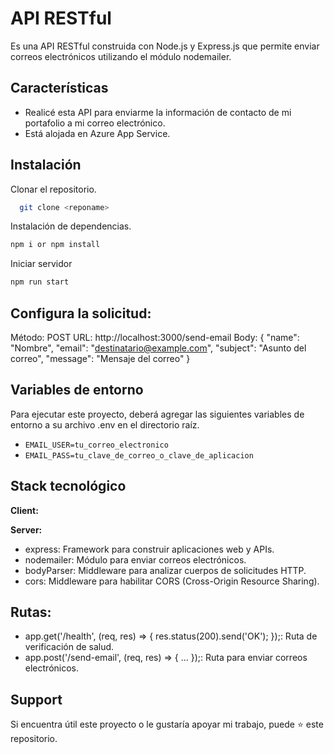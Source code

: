 # API RESTful

Es una API RESTful construida con Node.js y Express.js que permite enviar correos electrónicos utilizando el módulo nodemailer.


## Características

- Realicé esta API para enviarme la información de contacto de mi portafolio a mi correo electrónico.
- Está alojada en Azure App Service.

## Instalación

Clonar el repositorio.

```bash
  git clone <reponame>
```

Instalación de dependencias.

```bash
npm i or npm install
```

Iniciar servidor

```bash
npm run start
```

## Configura la solicitud:

Método: POST
URL: http://localhost:3000/send-email
Body: 
{
  "name": "Nombre",
  "email": "destinatario@example.com",
  "subject": "Asunto del correo",
  "message": "Mensaje del correo"
}

## Variables de entorno

Para ejecutar este proyecto, deberá agregar las siguientes variables de entorno a su archivo .env  en el directorio raíz.

* `EMAIL_USER=tu_correo_electronico`
* `EMAIL_PASS=tu_clave_de_correo_o_clave_de_aplicacion`

## Stack tecnológico

**Client:** 

**Server:** 
- express: Framework para construir aplicaciones web y APIs.
- nodemailer: Módulo para enviar correos electrónicos.
- bodyParser: Middleware para analizar cuerpos de solicitudes HTTP.
- cors: Middleware para habilitar CORS (Cross-Origin Resource Sharing).

## Rutas:

- app.get('/health', (req, res) => { res.status(200).send('OK'); });: Ruta de verificación de salud.
- app.post('/send-email', (req, res) => { ... });: Ruta para enviar correos electrónicos.


## Support

Si encuentra útil este proyecto o le gustaría apoyar mi trabajo, puede ⭐ este repositorio.
